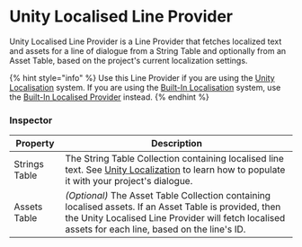 # Unity Localised Line Provider

Unity Localised Line Provider is a Line Provider that fetches localized text and assets for a line of dialogue from a String Table and optionally from an Asset Table, based on the project's current localization settings.

{% hint style="info" %}
Use this Line Provider if you are using the [Unity Localisation](../../assets-and-localization/unity-localization.md) system. If you are using the [Built-In Localisation](../../assets-and-localization/inbuilt-localisation.md) system, use the [Built-In Localised Provider](./built-in-localised-line-provider.md) instead.
{% endhint %}

### Inspector

| Property      | Description                                                                                                                                                                                                   |
| ------------- | ------------------------------------------------------------------------------------------------------------------------------------------------------------------------------------------------------------- |
| Strings Table | The String Table Collection containing localised line text. See [Unity Localization](../../assets-and-localization/unity-localization.md) to learn how to populate it with your project's dialogue.           |
| Assets Table  | _(Optional)_ The Asset Table Collection containing localised assets. If an Asset Table is provided, then the Unity Localised Line Provider will fetch localised assets for each line, based on the line's ID. |
